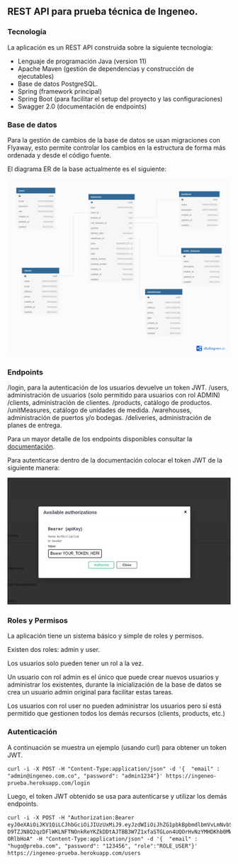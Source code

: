 ## REST API para prueba técnica de Ingeneo.
 
### Tecnología
 
La aplicación es un REST API construida sobre la siguiente tecnología:
 
* Lenguaje de programación Java (version 11)
* Apache Maven (gestión de dependencias y construcción de ejecutables)
* Base de datos PostgreSQL.
* Spring (framework principal)
* Spring Boot (para facilitar el setup del proyecto y las configuraciones)
* Swagger 2.0 (documentación de endpoints)

### Base de datos
 
Para la gestión de cambios de la base de datos se usan migraciones con
Flyaway, esto permite controlar los cambios en la estructura de forma más ordenada y desde el código fuente.
 
El diagrama ER de la base actualmente es el siguiente:

![Diagrama ER](diagrama_er.png)

### Endpoints

/login, para la autenticación de los usuarios devuelve un token JWT.
/users, administración de usuarios (solo permitido para usuarios con rol ADMIN)
/clients, administración de clientes.
/products, catálogo de productos.
/unitMeasures, catálogo de unidades de medida.
/warehouses, administración de puertos y/o bodegas.
/deliveries, administración de planes de entrega.
 
Para un mayor detalle de los endpoints disponibles consultar la [documentación](https://ingeneo-prueba.herokuapp.com/swagger-ui/).

Para autenticarse dentro de la documentación colocar el token JWT de la siguiente manera:

![Swagger Auth](swagger_auth.jpg)

### Roles y Permisos

La aplicación tiene un sistema básico y simple de roles y permisos.
 
Existen dos roles: admin y user.
 
Los usuarios solo pueden tener un rol a la vez.
 
Un usuario con rol admin es el único que puede crear nuevos usuarios y administrar los existentes, durante la inicialización de la base de datos se crea un usuario admin original para facilitar estas tareas.
 
Los usuarios con rol user no pueden administrar los usuarios pero sí está permitido que gestionen todos los demás recursos (clients, products, etc.)

### Autenticación
 
A continuación se muestra un ejemplo (usando curl) para obtener un token JWT.

```
curl -i -X POST -H "Content-Type:application/json" -d '{  "email" : "admin@ingeneo.com.co", "password": "admin1234"}' https://ingeneo-prueba.herokuapp.com/login
```

Luego, el token JWT obtenido se usa para autenticarse y utilizar los demás endpoints.

```
curl -i -X POST -H "Authorization:Bearer eyJ0eXAiOiJKV1QiLCJhbGciOiJIUzUxMiJ9.eyJzdWIiOiJhZG1pbkBpbmdlbmVvLmNvbS5jbyIsImV4cCI6MTY0NTMzNDM5N30.iYxoL-D9TZJN8Q2qzDFlWKLNFTNOnkReYKZkDDtAJTBB3W7Z1xfaSTGLon4UQOrHvNzYMHDKhb0MWE-ORlbHoA" -H "Content-Type:application/json" -d '{  "email" : "hugo@preba.com", "password": "123456", "role":"ROLE_USER"}' https://ingeneo-prueba.herokuapp.com/users
```